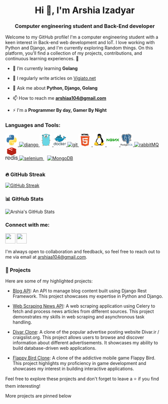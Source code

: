 <h1 align="center">Hi 👋, I'm Arshia Izadyar</h1>
<h3 align="center">Computer engineering student and Back-End developer</h3>

Welcome to my GitHub profile! I'm a computer engineering student with a keen interest in Back-end web development and IoT. I love working with Python and Django, and I'm currently exploring Random things. On this platform, you'll find a collection of my projects, contributions, and continuous learning experiences. 🚀


- 🌱 I’m currently learning **Golang**

- 📝 I regularly write articles on <a href="https://vigiato.net">Vigiato.net</a>

- 💬 Ask me about **Python, Django, Golang**

- 📫 How to reach me **arshiaa104@gmail.com**
- ⚡ I'm a **Programmer By day, Gamer By Night**




<h3 align="left">Languages and Tools:</h3>
<p align="left"> <a href="https://www.python.org" target="_blank" rel="noreferrer"> <img src="https://raw.githubusercontent.com/devicons/devicon/master/icons/python/python-original.svg" alt="python" width="40" height="40"/> </a><a href="https://www.djangoproject.com/" target="_blank" rel="noreferrer"> <img src="https://cdn.worldvectorlogo.com/logos/django.svg" alt="django" width="40" height="40"/> </a><a href="https://golang.org" target="_blank" rel="noreferrer"> <img src="https://raw.githubusercontent.com/devicons/devicon/master/icons/go/go-original.svg" alt="go" width="40" height="40"/> </a>   <a href="https://www.docker.com/" target="_blank" rel="noreferrer"> <img src="https://raw.githubusercontent.com/devicons/devicon/master/icons/docker/docker-original-wordmark.svg" alt="docker" width="40" height="40"/> </a> <a href="https://git-scm.com/" target="_blank" rel="noreferrer"> <img src="https://www.vectorlogo.zone/logos/git-scm/git-scm-icon.svg" alt="git" width="40" height="40"/> </a>  <a href="https://www.w3.org/html/" target="_blank" rel="noreferrer"> <img src="https://raw.githubusercontent.com/devicons/devicon/master/icons/html5/html5-original-wordmark.svg" alt="html5" width="40" height="40"/> </a> <a href="https://www.linux.org/" target="_blank" rel="noreferrer"> <img src="https://raw.githubusercontent.com/devicons/devicon/master/icons/linux/linux-original.svg" alt="linux" width="40" height="40"/> </a> <a href="https://www.nginx.com" target="_blank" rel="noreferrer"> <img src="https://raw.githubusercontent.com/devicons/devicon/master/icons/nginx/nginx-original.svg" alt="nginx" width="40" height="40"/> </a> <a href="https://www.postgresql.org" target="_blank" rel="noreferrer"> <img src="https://raw.githubusercontent.com/devicons/devicon/master/icons/postgresql/postgresql-original-wordmark.svg" alt="postgresql" width="40" height="40"/> </a>  <a href="https://www.rabbitmq.com" target="_blank" rel="noreferrer"> <img src="https://www.vectorlogo.zone/logos/rabbitmq/rabbitmq-icon.svg" alt="rabbitMQ" width="40" height="40"/> </a> <a href="https://redis.io" target="_blank" rel="noreferrer"> <img src="https://raw.githubusercontent.com/devicons/devicon/master/icons/redis/redis-original-wordmark.svg" alt="redis" width="40" height="40"/> </a> <a href="https://www.selenium.dev" target="_blank" rel="noreferrer"> <img src="https://raw.githubusercontent.com/detain/svg-logos/780f25886640cef088af994181646db2f6b1a3f8/svg/selenium-logo.svg" alt="selenium" width="40" height="40"/> </a>
<a href="https://www.mongodb.com/" target="_blank"><img style="margin: 10px" src="https://profilinator.rishav.dev/skills-assets/mongodb-original-wordmark.svg" alt="MongoDB" height="50" /></a>  </p>


### 🔥 GitHub Streak

[![GitHub Streak](https://streak-stats.demolab.com/?user=Arshia-Izadyar&theme=tokyonight)](https://git.io/streak-stats)

### 📊 GitHub Stats

![Arshia's GitHub Stats](https://github-readme-stats.vercel.app/api?username=Arshia-Izadyar&show_icons=true&count_private=true&hide=contribs,prs,issues&theme=tokyonight)


<h3 align="left">Connect with me:</h3>

<p align="left"> <a href="https://discord.com/users/JackDaw#0880" target="_blank" rel="noreferrer"><img src="https://raw.githubusercontent.com/danielcranney/readme-generator/main/public/icons/socials/discord.svg" width="32" height="32" /></a> <a href="https://www.github.com/Arshia-Izadyar" target="_blank" rel="noreferrer"><img src="https://raw.githubusercontent.com/danielcranney/readme-generator/main/public/icons/socials/github.svg" width="32" height="32" /></a></p>


I'm always open to collaboration and feedback, so feel free to reach out to me via email at arshiaa104@gmail.com.

### 🚀 Projects

Here are some of my highlighted projects:

- [Blog API](https://github.com/Arshia-Izadyar/Blog-API): An API to manage blog content built using Django Rest Framework. This project showcases my expertise in Python and Django.

- [Web Scraping News API](https://github.com/Arshia-Izadyar/Web-Scraping-News-API): A web scraping application using Celery to fetch and process news articles from different sources. This project demonstrates my skills in web scraping and asynchronous task handling.

- [Divar Clone](https://github.com/Arshia-Izadyar/Clone-Divar): A clone of the popular advertise posting website Divar.ir / craigslist.org. This project allows users to browse and discover information about different advertisements. It showcases my ability to build database-driven web applications.

- [Flappy Bird Clone](https://github.com/Arshia-Izadyar/flappy-bird-clone): A clone of the addictive mobile game Flappy Bird. This project highlights my proficiency in game development and showcases my interest in building interactive applications.

Feel free to explore these projects and don't forget to leave a ⭐ if you find them interesting!

More projects are pinned below
